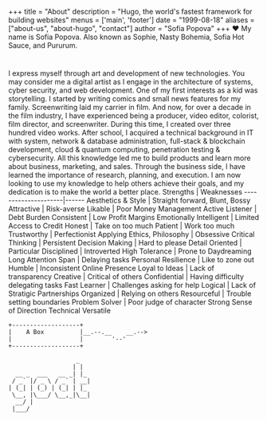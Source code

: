 +++
title = "About"
description = "Hugo, the world's fastest framework for building websites"
menus = ['main', 'footer']
date = "1999-08-18"
aliases = ["about-us", "about-hugo", "contact"]
author = "Sofia Popova"
+++
:heart:
My name is Sofia Popova. Also known as Sophie, Nasty Bohemia, Sofia Hot Sauce, and Pururum.
#
I express myself through art and development of new technologies. You may consider me a digital artist as I engage in the architecture of systems, cyber security, and web development.
One of my first interests as a kid was storytelling. I started by writing comics and small news features for my family.
Screenwriting laid my carrier in film. And now, for over a decade in the film industry, I have experienced being a producer, video editor, colorist, film director, and screenwriter. During this time, I created over three hundred video works.
After school, I acquired a technical background in IT with system, network & database administration, full-stack & blockchain development, cloud & quantum computing, penetration testing & cybersecurity. All this knowledge led me to build products and learn more about business, marketing, and sales. Through the business side, I have learned the importance of research, planning, and execution. I am now looking to use my knowledge to help others achieve their goals, and my dedication is to make the world a better place.
Strengths            | Weaknesses
---------------------|------
Aesthetics & Style   | Straight forward, Blunt, Bossy
Attractive           | Risk-averse
Likable              | Poor Money Management
Active Listener      | Debt Burden
Consistent                 | Low Profit Margins
Emotionally Intelligent    | Limited Access to Credit
Honest                     | Take on too much
Patient                    | Work too much
Trustworthy                | Perfectionist
Applying Ethics, Philosophy     | Obsessive
Critical Thinking               | Persistent
Decision Making                 | Hard to please
Detail Oriented                 | Particular
Disciplined                     | Introverted
High Tolerance                  | Prone to Daydreaming
Long Attention Span             | Delaying tasks
Personal Resilience             | Like to zone out
Humble                          | Inconsistent Online Presence
Loyal to Ideas                  | Lack of transparency
Creative                        | Critical of others
Confidential                    | Having difficulty delegating tasks
Fast Learner                    | Challenges asking for help
Logical                         | Lack of Stratigic Partnerships
Organized                       | Relying on others
Resourceful                     | Trouble setting boundaries
Problem Solver                  | Poor judge of character
Strong Sense of Direction
Technical
Versatile
<br>
```goat
+-------------------+                        
|    A Box          |__.--.__    __.-->         
|                   |        '--'               
+-------------------+

                   _   
                  | |  
  __ _  ___   __ _| |_ 
 / _` |/ _ \ / _` | __|
| (_| | (_) | (_| | |_ 
 \__, |\___/ \__,_|\__|
  __/ |                
 |___/                    

```
